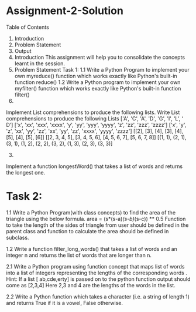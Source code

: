 # Assignment-2-Solution

Table of Contents
1. Introduction
2. Problem Statement
3. Output
1. Introduction
This assignment will help you to consolidate the concepts learnt in the session.
2. Problem Statement
Task 1:
1.1
Write a Python Program to implement your own myreduce() function which works exactly like
Python's built-in function reduce()
1.2
Write a Python program to implement your own myfilter() function which works exactly like
Python's built-in function filter()
2.
Implement List comprehensions to produce the following lists.
Write List comprehensions to produce the following Lists
['A', 'C', 'A', 'D', 'G', 'I', ’L’, ‘ D’]
['x', 'xx', 'xxx', 'xxxx', 'y', 'yy', 'yyy', 'yyyy', 'z', 'zz', 'zzz', 'zzzz']
['x', 'y', 'z', 'xx', 'yy', 'zz', 'xx', 'yy', 'zz', 'xxxx', 'yyyy', 'zzzz']
[[2], [3], [4], [3], [4], [5], [4], [5], [6]]
[[2, 3, 4, 5], [3, 4, 5, 6], [4, 5, 6, 7], [5, 6, 7, 8]]
[(1, 1), (2, 1), (3, 1), (1, 2), (2, 2), (3, 2), (1, 3), (2, 3), (3, 3)]


3.
Implement a function longestWord() that takes a list of words and returns the longest one.

# Task 2:
1.1
Write a Python Program(with class concepts) to find the area of the triangle using the below
formula.
area = (s*(s-a)*(s-b)*(s-c)) ** 0.5
Function to take the length of the sides of triangle from user should be defined in the parent
class and function to calculate the area should be defined in subclass.

1.2
Write a function filter_long_words() that takes a list of words and an integer n and returns the list
of words that are longer than n.

2.1
Write a Python program using function concept that maps list of words into a list of integers
representing the lengths of the corresponding words .
Hint: If a list [ ab,cde,erty] is passed on to the python function output should come as [2,3,4]
Here 2,3 and 4 are the lengths of the words in the list.

2.2
Write a Python function which takes a character (i.e. a string of length 1) and returns True if it is
a vowel, False otherwise.
